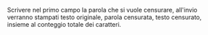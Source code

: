 Scrivere nel primo campo la parola che si vuole censurare, all'invio verranno stampati testo originale, parola censurata, testo censurato, insieme al conteggio totale dei caratteri.